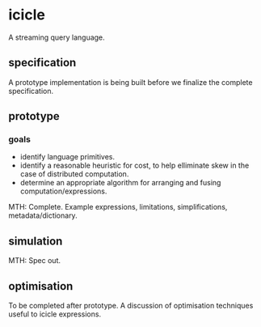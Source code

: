 icicle
======

A streaming query language.

specification
-------------

A prototype implementation is being built before we finalize the
complete specification.


prototype
---------

### goals

 - identify language primitives.
 - identify a reasonable heuristic for cost, to help elliminate skew in
   the case of distributed computation.
 - determine an appropriate algorithm for arranging and fusing
   computation/expressions.

MTH: Complete. Example expressions, limitations, simplifications, metadata/dictionary.


simulation
----------

MTH: Spec out.


optimisation
------------

To be completed after prototype. A discussion of optimisation techniques
useful to icicle expressions.
